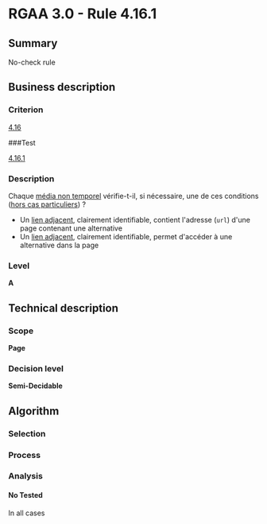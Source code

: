 # RGAA 3.0 -  Rule 4.16.1

## Summary

No-check rule

## Business description

### Criterion

[4.16](http://references.modernisation.gouv.fr/referentiel-technique-0#crit-4-16)

###Test

[4.16.1](http://references.modernisation.gouv.fr/referentiel-technique-0#test-4-16-1)

### Description

Chaque <a href="http://references.modernisation.gouv.fr/referentiel-technique-0#mMediaNoTemp">m&eacute;dia non temporel</a> v&eacute;rifie-t-il, si n&eacute;cessaire, une de ces conditions (<a href="http://references.modernisation.gouv.fr/referentiel-technique-0#cpCrit4-16" title="Cas particuliers pour le crit&egrave;re 4.16">hors cas particuliers</a>) ? 
 
 *  Un <a href="http://references.modernisation.gouv.fr/referentiel-technique-0#mLienAdj">lien adjacent</a>, clairement identifiable, contient l'adresse (`url`) d'une page contenant une alternative 
 *  Un <a href="http://references.modernisation.gouv.fr/referentiel-technique-0#mLienAdj">lien adjacent</a>, clairement identifiable, permet d'acc&eacute;der &agrave; une alternative dans la page 


### Level

**A**

## Technical description

### Scope

**Page**

### Decision level

**Semi-Decidable**

## Algorithm

### Selection

### Process

### Analysis

#### No Tested 

In all cases
